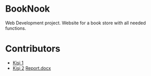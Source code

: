 # BookNook
Web Development project. Website for a book store with all needed functions. 
# Contributors
- [Kişi 1](https://github.com/adelen26)
- [Kişi 2](https://github.com/ArzuYaldiz)
[Report.docx](https://github.com/adelen26/BookNook/files/14357497/Report.docx)
